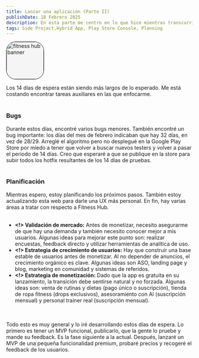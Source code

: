 ```yaml
---
title: Lanzar una aplicación (Parte II)
publishDate: 18 Febrero 2025
description: En esta parte me centro en lo que hice mientras transcurrian los días de espera. Resolución de bugs, planificación, side projects ...
tags: Side Project,Hybrid App, Play Store Console, Planning
---
```


<img width='100px' height='100px' style='margin: 0 auto; background: whitesmoke; border: 1px solid black; border-radius: 25px;' src='/images/fitness-hub/app-icon.svg' alt='fitness hub banner'/>
<br/>

Los 14 días de espera están siendo más largos de lo esperado. Me está costando encontrar tareas auxiliares en las que enfocarme.
<br/><br/>

### Bugs

Durante estos días, encontré varios bugs menores. También encontré un bug importante: los días del mes de febrero indicaban que hay 32 días, en vez de 28/29. Arreglé el algoritmo pero no desplegué en la Google Play Store por miedo a tener que volver a buscar nuevos testers y volver a pasar el periodo de 14 días. Creo que esperaré a que se publique en la store para subir todos los hotfix resultantes de los 14 días de pruebas.
<br/><br/>

### Planificación

Mientras espero, estoy planificando los próximos pasos. También estoy actualizando esta web para darle una UX más personal. En fin, hay varias áreas a tratar con respecto a Fitness Hub.
<br/><br/>

- **<!> Validación de mercado:** Antes de monetizar, necesito asegurarme de que hay una demanda y también necesito conocer mejor a mis usuarios. Algunas ideas para mejorar este punto son: realizar encuestas, feedback directo y utilizar herramientas de analítica de uso.
- **<!> Estrategia de crecimiento de usuarios:** Hay que construir una base estable de usuarios antes de monetizar. Al no depender de anuncios, el crecimiento orgánico es clave. Algunas ideas son ASO, landing page y blog, marketing en comunidad y sistemas de referidos.
- **<!> Estrategia de monetización:** Dado que la app es gratuita en su lanzamiento, la transición debe sentirse natural y no forzada. Algunas ideas son: venta de rutinas y dietas (pago único o suscripción),
  tienda de ropa fitness (drops exclusivos), asesoramiento con AI (suscripción mensual) y personal trainer real (suscripción mensual).

<br/><br/>
Todo esto es muy general y lo iré desarrollando estos días de espera. Lo primero es tener un MVP funcional, publicarlo, que la gente lo pruebe y mande su feedback. Es la fase siguiente a la actual. Después, lanzaré un MVP de una pequeña funcionalidad premium, probaré precios y recogeré el feedback de los usuarios.
